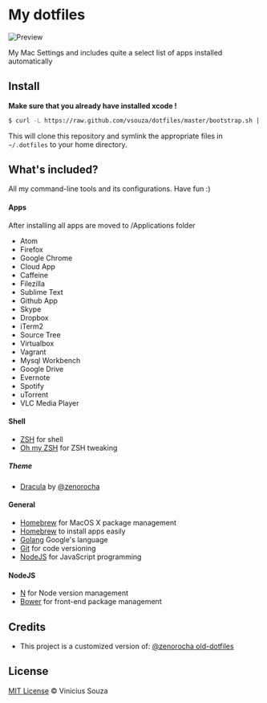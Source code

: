 # My dotfiles

![Preview](http://cl.ly/image/1D2P3G2r1o3R/dotfiles.png)

My Mac Settings and includes quite a select list of apps installed automatically
## Install

__Make sure that you already have installed xcode !__

```sh
$ curl -L https://raw.github.com/vsouza/dotfiles/master/bootstrap.sh | sh
```

This will clone this repository and symlink the appropriate files in `~/.dotfiles` to your home directory.

## What's included?

All my command-line tools and its configurations. Have fun :)

#### Apps

After installing all apps are moved to /Applications folder

 * Atom
 * Firefox
 * Google Chrome
 * Cloud App
 * Caffeine
 * Filezilla
 * Sublime Text
 * Github App
 * Skype
 * Dropbox
 * iTerm2
 * Source Tree
 * Virtualbox
 * Vagrant
 * Mysql Workbench
 * Google Drive
 * Evernote
 * Spotify
 * uTorrent
 * VLC Media Player

#### Shell

* [ZSH](http://www.zsh.org/) for shell
* [Oh my ZSH](https://github.com/robbyrussell/oh-my-zsh) for ZSH tweaking

##### Theme

* [Dracula](https://github.com/zenorocha/dracula-theme) by [@zenorocha](https://github.com/zenorocha)

#### General

* [Homebrew](http://mxcl.github.com/homebrew/) for MacOS X package management
* [Homebrew](http://caskroom.io/) to install apps easily
* [Golang](http://golang.org) Google's language
* [Git](http://git-scm.com) for code versioning
* [NodeJS](http://nodejs.org/) for JavaScript programming

#### NodeJS

* [N](https://github.com/visionmedia/n) for Node version management
* [Bower](http://bower.io/) for front-end package management

## Credits

* This project is a customized version of: [@zenorocha old-dotfiles](https://github.com/zenorocha/old-dotfiles)

## License

[MIT License](http://vsouza.mit-license.org/) © Vinicius Souza
